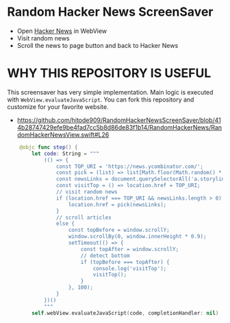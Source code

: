 # Random Hacker News ScreenSaver

- Open [Hacker News](https://news.ycombinator.com/) in WebView
- Visit random news
- Scroll the news to page button and back to Hacker News

# WHY THIS REPOSITORY IS USEFUL

This screensaver has very simple implementation. Main logic is executed with `WebView.evaluateJavaScript`.
You can fork this repository and customize for your favorite website.

- https://github.com/hitode909/RandomHackerNewsScreenSaver/blob/414b28747429efe9be4fad7cc5b8d86de83f1b14/RandomHackerNews/RandomHackerNewsView.swift#L26

```swift
    @objc func step() {
        let code: String = """
            (() => {
                const TOP_URI = 'https://news.ycombinator.com/';
                const pick = (list) => list[Math.floor(Math.random() * list.length)];
                const newsLinks = document.querySelectorAll('a.storylink');
                const visitTop = () => location.href = TOP_URI;
                // visit random news
                if (location.href === TOP_URI && newsLinks.length > 0) {
                    location.href = pick(newsLinks);
                }
                // scroll articles
                else {
                    const topBefore = window.scrollY;
                    window.scrollBy(0, window.innerHeight * 0.9);
                    setTimeout(() => {
                        const topAfter = window.scrollY;
                        // detect bottom
                        if (topBefore === topAfter) {
                            console.log('visitTop');
                            visitTop();
                        }
                    }, 100);
                }
            })()
            """
        self.webView.evaluateJavaScript(code, completionHandler: nil)
```